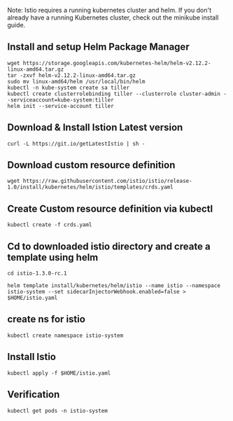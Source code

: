 
Note: Istio requires a running kubernetes cluster and helm. If you don't already have a running Kubernetes cluster, check out the minikube install guide.

## Install and setup Helm Package Manager

```
wget https://storage.googleapis.com/kubernetes-helm/helm-v2.12.2-linux-amd64.tar.gz
tar -zxvf helm-v2.12.2-linux-amd64.tar.gz
sudo mv linux-amd64/helm /usr/local/bin/helm
kubectl -n kube-system create sa tiller
kubectl create clusterrolebinding tiller --clusterrole cluster-admin --serviceaccount=kube-system:tiller
helm init --service-account tiller
```
## Download & Install Istion Latest version

```
curl -L https://git.io/getLatestIstio | sh -
```
## Download custom resource definition

```
wget https://raw.githubusercontent.com/istio/istio/release-1.0/install/kubernetes/helm/istio/templates/crds.yaml

```
## Create Custom resource definition via kubectl

```
kubectl create -f crds.yaml
```
##  Cd to downloaded istio directory and create a template using helm

```
cd istio-1.3.0-rc.1

helm template install/kubernetes/helm/istio --name istio --namespace istio-system --set sidecarInjectorWebhook.enabled=false > $HOME/istio.yaml

```
## create ns for istio

```
kubectl create namespace istio-system
```
## Install Istio
```
kubectl apply -f $HOME/istio.yaml 
```
## Verification
```
kubectl get pods -n istio-system

```
